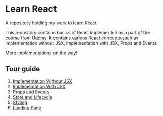 # Learn React
A repository holding my work to learn React

This repository contains basics of React implemented as a part of the course from [Udemy](https://www.udemy.com/course/gbarkhatov-react-basics-complete-latest/). It contains various React concepts such as implementation without JSX, implementation with JSX, Props and Events.

More implementations on the way!

## Tour guide

1. [Implementation Without JSX](../master/00-without-jsx)
2. [Implementation With JSX](../master/01-with-jsx)
3. [Props and Events](../master/02-props-events)
4. [State and Lifecycle](../master/03-state-lifecycle)
5. [Styling](../master/04-styling)
6. [Landing Page](../master/05-landing-page)